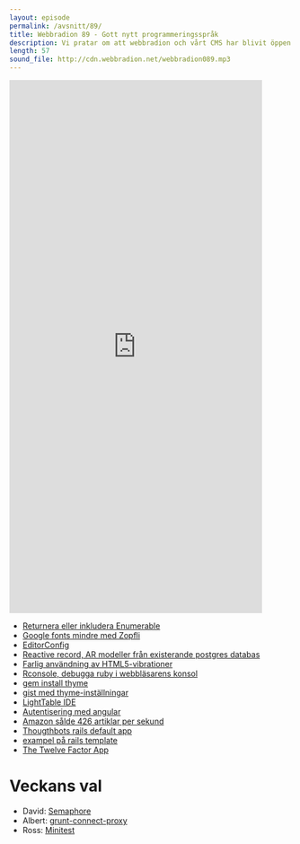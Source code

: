 ```yaml
---
layout: episode
permalink: /avsnitt/89/
title: Webbradion 89 - Gott nytt programmeringsspråk
description: Vi pratar om att webbradion och vårt CMS har blivit öppen sås.
length: 57
sound_file: http://cdn.webbradion.net/webbradion089.mp3
---
```


<iframe src="https://docs.google.com/forms/d/1VfbBl27iIRxHDNdMoDUM76cyP0Js0HDVGXcbMqq_eVg/viewform?embedded=true" width="450" height="950" frameborder="0" marginheight="0" marginwidth="0">Läser in...</iframe>

* [Returnera eller inkludera Enumerable](http://blog.arkency.com/2014/01/ruby-to-enum-for-enumerator/)
* [Google fonts mindre med Zopfli](https://plus.google.com/app/basic/stream/z135v1m4jmmfezc0523huvmhdta0iv4ev)
* [EditorConfig](http://editorconfig.org/)
* [Reactive record, AR modeller från existerande postgres databas](https://github.com/twopoint718/reactive_record)
* [Farlig användning av HTML5-vibrationer](http://shkspr.mobi/blog/2014/01/malicious-use-of-the-html5-vibrate-api/)
* [Rconsole, debugga ruby i webbläsarens konsol](http://thechangelog.com/view-rails-debug-messages-browser-console-rconsole/)
* [gem install thyme](https://github.com/hughbien/thyme)
* [gist med thyme-inställningar](https://gist.github.com/scmx/8234441)
* [LightTable IDE](http://www.chris-granger.com/lighttable/)
* [Autentisering med angular](http://frederiknakstad.com/authentication-in-single-page-applications-with-angular-js/)
* [Amazon sålde 426 artiklar per sekund](http://www.ehandel.se/Amazon-saalde-426-artiklar-i-sekunden-i-jul,3456.html)
* [Thougthbots rails default app](https://github.com/thoughtbot/suspenders)
* [exampel på rails template](https://github.com/dennybritz/rails_startup_template)
* [The Twelve Factor App](http://12factor.net/)

# Veckans val
* David: [Semaphore](https://semaphoreapp.com/)
* Albert: [grunt-connect-proxy](https://github.com/drewzboto/grunt-connect-proxy)
* Ross: [Minitest](https://github.com/seattlerb/minitest)

